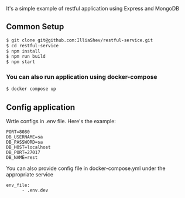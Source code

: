 It's a simple example of restful application using Express and MongoDB
## Common Setup
```bash
$ git clone git@github.com:IlliaShev/restful-service.git
$ cd restful-service
$ npm install
$ npm run build
$ npm start
```
### You can also run application using docker-compose
```bash
$ docker compose up
```
## Config application
Wrtie configs in .env file. Here's the example:
```
PORT=8080
DB_USERNAME=sa
DB_PASSWORD=sa
DB_HOST=localhost
DB_PORT=27017
DB_NAME=rest
```
You can also provide config file in docker-compose.yml under the appropriate service
```
env_file:
      - .env.dev
```

